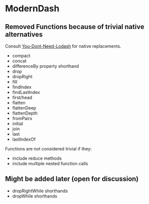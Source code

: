 # ModernDash

## Removed Functions because of trivial native alternatives
Consult [You-Dont-Need-Lodash](https://github.com/you-dont-need/You-Dont-Need-Lodash-Underscore) for native replacements.

- compact
- concat
- differenceBy property shorthand
- drop
- dropRight
- fill
- findIndex
- findLastIndex
- first/head
- flatten
- flattenDeep
- flattenDepth
- fromPairs
- initial
- join
- last
- lastIndexOf

Functions are not considered trivial if they:
 - include reduce methods
 - include multiple nested function calls

## Might be added later (open for discussion)
- dropRightWhile shorthands
- dropWhile shorthands
